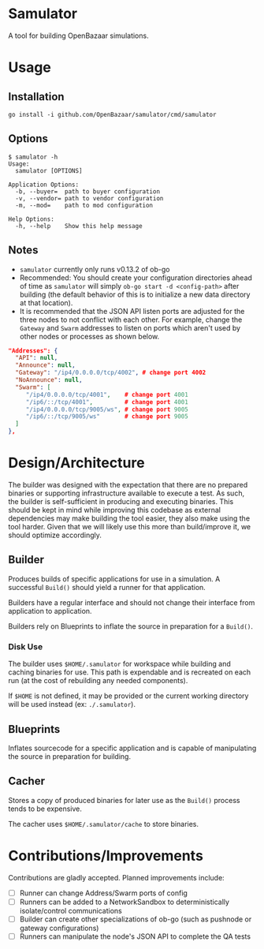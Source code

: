 # Samulator

A tool for building OpenBazaar simulations.

# Usage

## Installation

`go install -i github.com/OpenBazaar/samulator/cmd/samulator`

## Options

```
$ samulator -h
Usage:
  samulator [OPTIONS]

Application Options:
  -b, --buyer=  path to buyer configuration
  -v, --vendor= path to vendor configuration
  -m, --mod=    path to mod configuration

Help Options:
  -h, --help    Show this help message
```

## Notes

- `samulator` currently only runs v0.13.2 of ob-go
- Recommended: You should create your configuration directories ahead of time as `samulator` will simply `ob-go start -d <config-path>` after building (the default behavior of this is to initialize a new data directory at that location).
- It is recommended that the JSON API listen ports are adjusted for the three nodes to not conflict with each other. For example, change the `Gateway` and `Swarm` addresses to listen on ports which aren't used by other nodes or processes as shown below.

```json
"Addresses": {
  "API": null,
  "Announce": null,
  "Gateway": "/ip4/0.0.0.0/tcp/4002", # change port 4002
  "NoAnnounce": null,
  "Swarm": [
     "/ip4/0.0.0.0/tcp/4001",    # change port 4001
     "/ip6/::/tcp/4001",         # change port 4001
     "/ip4/0.0.0.0/tcp/9005/ws", # change port 9005
     "/ip6/::/tcp/9005/ws"       # change port 9005
  ]
},
```

# Design/Architecture

The builder was designed with the expectation that there are no prepared binaries or supporting infrastructure available to execute a test. As such, the builder is self-sufficient in producing and executing binaries. This should be kept in mind while improving this codebase as external dependencies may make building the tool easier, they also make using the tool harder. Given that we will likely use this more than build/improve it, we should optimize accordingly.

## Builder

Produces builds of specific applications for use in a simulation. A successful `Build()` should yield a runner for that application.

Builders have a regular interface and should not change their interface from application to application.

Builders rely on Blueprints to inflate the source in preparation for a `Build()`.

### Disk Use

The builder uses `$HOME/.samulator` for workspace while building and caching binaries for use. This path is expendable and is recreated on each run (at the cost of rebuilding any needed components).

If `$HOME` is not defined, it may be provided or the current working directory will be used instead (ex: `./.samulator`).

## Blueprints

Inflates sourcecode for a specific application and is capable of manipulating the source in preparation for building.

## Cacher

Stores a copy of produced binaries for later use as the `Build()` process tends to be expensive.

The cacher uses `$HOME/.samulator/cache` to store binaries.

# Contributions/Improvements

Contributions are gladly accepted. Planned improvements include:

- [ ] Runner can change Address/Swarm ports of config
- [ ] Runners can be added to a NetworkSandbox to deterministically isolate/control communications
- [ ] Builder can create other specializations of ob-go (such as pushnode or gateway configurations)
- [ ] Runners can manipulate the node's JSON API to complete the QA tests

